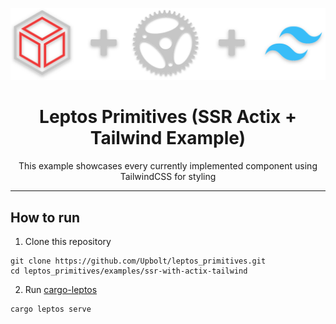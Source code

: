 <p align="center" dir="auto">
    <img src="assets/logos.svg"/>
</p>

<h1 align="center" tabindex="-1" class="heading-element" dir="auto">Leptos Primitives (SSR Actix + Tailwind Example)</h1>

<p align="center" dir="auto">
    This example showcases every currently implemented component using TailwindCSS for styling
</p>

<hr />

## How to run

1. Clone this repository

```
git clone https://github.com/Upbolt/leptos_primitives.git
cd leptos_primitives/examples/ssr-with-actix-tailwind
```

2. Run [cargo-leptos](https://github.com/leptos-rs/cargo-leptos)

```
cargo leptos serve
```
